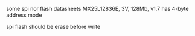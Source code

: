 some spi nor flash datasheets
MX25L12836E, 3V, 128Mb, v1.7 has 4-byte address mode

spi flash should be erase before write